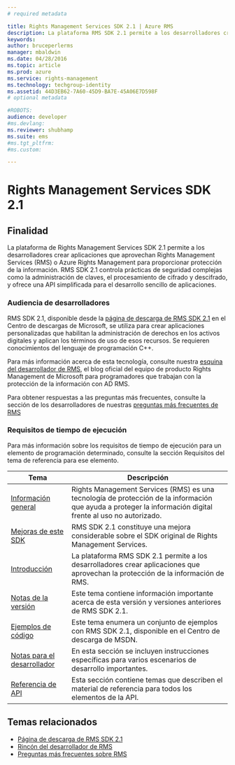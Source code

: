 ```yaml
---
# required metadata

title: Rights Management Services SDK 2.1 | Azure RMS
description: La plataforma RMS SDK 2.1 permite a los desarrolladores crear aplicaciones que aprovechan RMS o Azure RMS para proporcionar protección de la información.
keywords:
author: bruceperlerms
manager: mbaldwin
ms.date: 04/28/2016
ms.topic: article
ms.prod: azure
ms.service: rights-management
ms.technology: techgroup-identity
ms.assetid: 44D3EB62-7A60-45D9-BA7E-45A06E7D598F
# optional metadata

#ROBOTS:
audience: developer
#ms.devlang:
ms.reviewer: shubhamp
ms.suite: ems
#ms.tgt_pltfrm:
#ms.custom:

---
```


# Rights Management Services SDK 2.1

## Finalidad

La plataforma de Rights Management Services SDK 2.1 permite a los desarrolladores crear aplicaciones que aprovechan Rights Management Services (RMS) o Azure Rights Management para proporcionar protección de la información. RMS SDK 2.1 controla prácticas de seguridad complejas como la administración de claves, el procesamiento de cifrado y descifrado, y ofrece una API simplificada para el desarrollo sencillo de aplicaciones.

### Audiencia de desarrolladores

RMS SDK 2.1, disponible desde la [página de descarga de RMS SDK 2.1](http://www.microsoft.com/en-us/download/details.aspx?id=38397) en el Centro de descargas de Microsoft, se utiliza para crear aplicaciones personalizadas que habilitan la administración de derechos en los activos digitales y aplican los términos de uso de esos recursos. Se requieren conocimientos del lenguaje de programación C++.

Para más información acerca de esta tecnología, consulte nuestra [esquina del desarrollador de RMS](http://blogs.msdn.com/b/rms/archive/2012/05/31/official-release-of-ad-rms-sdk-2-0-and-ad-rms-client-2-0.aspx), el blog oficial del equipo de producto Rights Management de Microsoft para programadores que trabajan con la protección de la información con AD RMS.

Para obtener respuestas a las preguntas más frecuentes, consulte la sección de los desarrolladores de nuestras [preguntas más frecuentes de RMS](http://aka.ms/adrmsfaq )

### Requisitos de tiempo de ejecución

Para más información sobre los requisitos de tiempo de ejecución para un elemento de programación determinado, consulte la sección Requisitos del tema de referencia para ese elemento.

|Tema|Descripción|
|-----|--------|
|[Información general](ad-rms-overview.md)|Rights Management Services (RMS) es una tecnología de protección de la información que ayuda a proteger la información digital frente al uso no autorizado.|
|[Mejoras de este SDK](differences-between-ad-rms-and-ad-rms-2-0.md)|RMS SDK 2.1 constituye una mejora considerable sobre el SDK original de Rights Management Services.|
|[Introducción](getting-started-with-ad-rms-2-0.md)|La plataforma RMS SDK 2.1 permite a los desarrolladores crear aplicaciones que aprovechan la protección de la información de RMS.|
|[Notas de la versión](release-notes-rtm.md)|Este tema contiene información importante acerca de esta versión y versiones anteriores de RMS SDK 2.1.|
|[Ejemplos de código](samples.md)|Este tema enumera un conjunto de ejemplos con RMS SDK 2.1, disponible en el Centro de descarga de MSDN.|
|[Notas para el desarrollador](developer-notes.md)|En esta sección se incluyen instrucciones específicas para varios escenarios de desarrollo importantes.|
|[Referencia de API](api-reference-2-1.md)|Esta sección contiene temas que describen el material de referencia para todos los elementos de la API.|

 

## Temas relacionados

* [Página de descarga de RMS SDK 2.1](http://www.microsoft.com/en-us/download/details.aspx?id=38397)
* [Rincón del desarrollador de RMS](http://blogs.msdn.com/b/rms/archive/2012/05/31/official-release-of-ad-rms-sdk-2-0-and-ad-rms-client-2-0.aspx)
* [Preguntas más frecuentes sobre RMS](http://aka.ms/adrmsfaq )
 

 


<!--HONumber=Jun16_HO2-->


